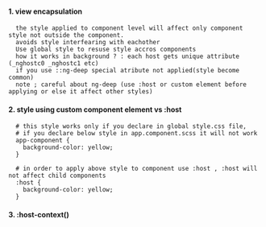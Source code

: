 #### 1. view encapsulation

      the style applied to component level will affect only component style not outside the component. 
      avoids style interfearing with eachother
      Use global style to resuse style accros components
      how it works in background ? : each host gets unique attribute (_nghostc0 _nghostc1 etc) 
      if you use ::ng-deep special atribute not applied(style become common) 
      note ; careful about ng-deep (use :host or custom element before applying or else it affect other styles)
      

#### 2. style using custom component element vs :host 
      
      # this style works only if you declare in global style.css file, 
      # if you declare below style in app.component.scss it will not work
      app-component {
        background-color: yellow;
      }
      
      # in order to apply above style to component use :host , :host will not affect child components
      :host {
        background-color: yellow;
      }


#### 3. :host-context()

